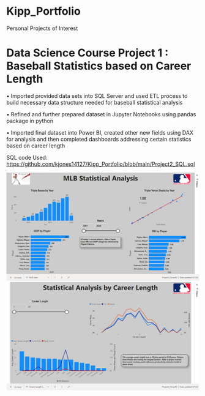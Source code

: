 # Kipp_Portfolio
Personal Projects of Interest 

# Data Science Course Project 1 : Baseball Statistics based on Career Length
•	Imported provided data sets into SQL Server and used ETL process to build necessary data structure needed for baseball statistical analysis  

•	Refined and further prepared dataset in Jupyter Notebooks using pandas package in python 

•	Imported final dataset into Power BI, created other new fields using DAX for analysis and then completed dashboards addressing certain statistics based on career length 

SQL code Used: https://github.com/kjones14127/Kipp_Portfolio/blob/main/Project2_SQL.sql
   
![](https://github.com/kjones14127/Kipp_Portfolio/blob/main/Images/Screenshot%20(7).png)
![](https://github.com/kjones14127/Kipp_Portfolio/blob/main/Images/Screenshot%20(8).png)

 

